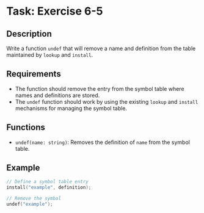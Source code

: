 
# Task: Exercise 6-5

## Description
Write a function `undef` that will remove a name and definition from the table maintained by `lookup` and `install`.

## Requirements
- The function should remove the entry from the symbol table where names and definitions are stored.
- The `undef` function should work by using the existing `lookup` and `install` mechanisms for managing the symbol table.

## Functions
- `undef(name: string)`: Removes the definition of `name` from the symbol table.

## Example
```c
// Define a symbol table entry
install("example", definition);

// Remove the symbol
undef("example");
```
